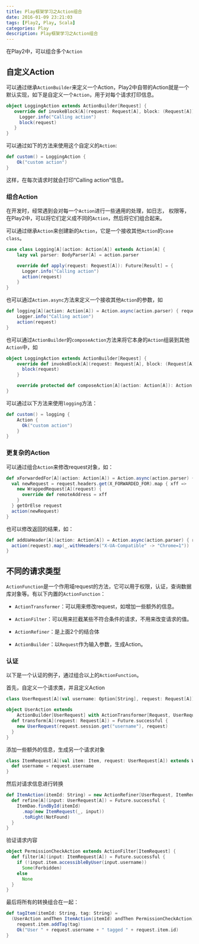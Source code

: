 ```yaml
---
title: Play框架学习之Action组合
date: 2016-01-09 23:21:03
tags: [Play2, Play, Scala]
categories: Play
description: Play框架学习之Action组合
---
```


在Play2中，可以组合多个`Action`

## 自定义Action

可以通过继承`ActionBuilder`来定义一个Action，Play2中自带的Action就是一个默认实现，如下是自定义一个`Action`，用于对每个请求打印信息。

```scala
object LoggingAction extends ActionBuilder[Request] {
   override def invokeBlock[A](request: Request[A], block: (Request[A]) => Future[Result]) = {
     Logger.info("Calling action")
     block(request)
   }
}
```
可以通过如下的方法来使用这个自定义的`Action`:

```scala
def custom() = LoggingAction {
    Ok("custom action")
}
```

这样，在每次请求时就会打印“Calling action”信息。

<!-- more -->

### 组合Action

在开发时，经常遇到会对每一个`Action`进行一些通用的处理，如日志， 权限等，在Play2中，可以将它们定义成不同的`Action`，然后将它们组合起来。

可以通过继承`Action`来创建新的`Action`，它是一个接收其他`Action`的`case class`。

```scala
case class Logging[A](action: Action[A]) extends Action[A] {
    lazy val parser: BodyParser[A] = action.parser

    override def apply(request: Request[A]): Future[Result] = {
      Logger.info("Calling action")
      action(request)
    }
}
```

也可以通过`Action.async`方法来定义一个接收其他`Action`的参数，如

```scala
def logging[A](action: Action[A]) = Action.async(action.parser) { request =>
    Logger.info("Calling action")
    action(request)
}
```

也可以通过`ActionBuilder`的`composeAction`方法来将它本身的`Action`组装到其他`Action`中，如

```scala
object LoggingAction extends ActionBuilder[Request] {
    override def invokeBlock[A](request: Request[A], block: (Request[A]) => Future[Result]) = {
      block(request)
    }

    override protected def composeAction[A](action: Action[A]): Action[A] = Logging[A](action)
}
```
可以通过以下方法来使用`logging`方法：

```scala
def custom() = logging {
    Action {
      Ok("custom action")
    }
}
```

### 更复杂的Action

可以通过组合`Action`来修改request对象，如：

```scala
def xForwardedFor[A](action: Action[A]) = Action.async(action.parser) { request =>
  val newRequest = request.headers.get(X_FORWARDED_FOR).map { xff =>
    new WrappedRequest[A](request) {
      override def remoteAddress = xff
    }
  } getOrElse request
  action(newRequest)
}
```

也可以修改返回的结果，如：

```scala
def addUaHeader[A](action: Action[A]) = Action.async(action.parser) { request =>
  action(request).map(_.withHeaders("X-UA-Compatible" -> "Chrome=1"))
}
```

## 不同的请求类型

`ActionFunction`是一个作用域request的方法，它可以用于权限，认证，查询数据库对象等。有以下内置的`ActionFunction`：

  * `ActionTransformer`：可以用来修改request，如增加一些额外的信息。

  * `ActionFilter`：可以用来拦截某些不符合条件的请求，不用来改变请求的值。

  * `ActionRefiner`：是上面2个的结合体

  * `ActionBuilder`：以`Request`作为输入参数，生成Action。


### 认证

以下是一个认证的例子，通过组合以上的`ActionFunction`。

首先，自定义一个请求类，并且定义Action

```scala
class UserRequest[A](val username: Option[String], request: Request[A]) extends WrappedRequest[A](request)

object UserAction extends
    ActionBuilder[UserRequest] with ActionTransformer[Request, UserRequest] {
  def transform[A](request: Request[A]) = Future.successful {
    new UserRequest(request.session.get("username"), request)
  }
}
```

添加一些额外的信息，生成另一个请求对象

```scala
class ItemRequest[A](val item: Item, request: UserRequest[A]) extends WrappedRequest[A](request) {
  def username = request.username
}
```

然后对请求信息进行转换

```scala
def ItemAction(itemId: String) = new ActionRefiner[UserRequest, ItemRequest] {
  def refine[A](input: UserRequest[A]) = Future.successful {
    ItemDao.findById(itemId)
      .map(new ItemRequest(_, input))
      .toRight(NotFound)
  }
}
```

验证请求内容

```scala
object PermissionCheckAction extends ActionFilter[ItemRequest] {
  def filter[A](input: ItemRequest[A]) = Future.successful {
    if (!input.item.accessibleByUser(input.username))
      Some(Forbidden)
    else
      None
  }
}
```

最后将所有的转换组合在一起：

```scala
def tagItem(itemId: String, tag: String) =
  (UserAction andThen ItemAction(itemId) andThen PermissionCheckAction) { request =>
    request.item.addTag(tag)
    Ok("User " + request.username + " tagged " + request.item.id)
}
```
